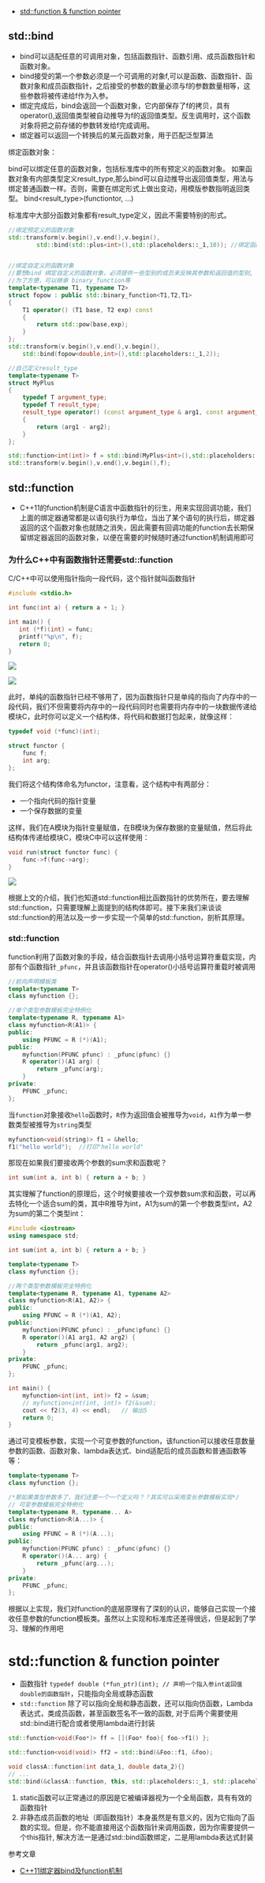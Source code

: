 - [std::function \& function pointer](#stdfunction--function-pointer)

## std::bind

- bind可以适配任意的可调用对象，包括函数指针、函数引用、成员函数指针和函数对象。
- bind接受的第一个参数必须是一个可调用的对象f,可以是函数、函数指针、函数对象和成员函数指针，之后接受的参数的数量必须与f的参数数量相等，这些参数将被传递给f作为入参。
- 绑定完成后，bind会返回一个函数对象，它内部保存了f的拷贝，具有operator(),返回值类型被自动推导为f的返回值类型。反生调用时，这个函数对象将把之前存储的参数转发给f完成调用。
- 绑定器可以返回一个转换后的某元函数对象，用于匹配泛型算法

绑定函数对象：

bind可以绑定任意的函数对象，包括标准库中的所有预定义的函数对象。
如果函数对象有内部类型定义result_type,那么bind可以自动推导出返回值类型，用法与绑定普通函数一样。否则，需要在绑定形式上做出变动，用模版参数指明返回类型。
bind<result_type>(functiontor, ...)

标准库中大部分函数对象都有result_type定义，因此不需要特别的形式。

```cpp
//绑定预定义的函数对象
std::transform(v.begin(),v.end(),v.begin(),
		std::bind(std::plus<int>(),std::placeholders::_1,10)); //绑定函数对象


//绑定自定义的函数对象
//要想bind 绑定自定义的函数对象，必须提供一些型别的成员来反映其参数和返回值的型别, 
//为了方便，可以继承 binary_function等
template<typename T1, typename T2>
struct fopow : public std::binary_function<T1,T2,T1>
{
	T1 operator() (T1 base, T2 exp) const
	{
		return std::pow(base,exp);
	}
};
std::transform(v.begin(),v.end(),v.begin(),
	std::bind(fopow<double,int>(),std::placeholders::_1,2));

//自己定义result_type
template<typename T>
struct MyPlus
{
	typedef T argument_type;
	typedef T result_type;
	result_type operator() (const argument_type & arg1, const argument_type & arg2) const
	{
		return (arg1 - arg2);
	}
};

std::function<int(int)> f = std::bind(MyPlus<int>(),std::placeholders::_1,10);
std::transform(v.begin(),v.end(),v.begin(),f);
```

## std::function

- C++11的function机制是C语言中函数指针的衍生，用来实现回调功能，我们上面的绑定器通常都是以语句执行为单位，当出了某个语句的执行后，绑定器返回的这个函数对象也就随之消失，因此需要有回调功能的function去长期保留绑定器返回的函数对象，以便在需要的时候随时通过function机制调用即可

### 为什么C++中有函数指针还需要std::function

C/C++中可以使用指针指向一段代码，这个指针就叫函数指针

```cpp
#include <stdio.h>

int func(int a) { return a + 1; }

int main() {
   int (*f)(int) = func;
   printf("%p\n", f);
   return 0;
}
```

![](./img/bind_and_function/img1.png)

![](./img/bind_and_function/img2.png)

此时，单纯的函数指针已经不够用了，因为函数指针只是单纯的指向了内存中的一段代码，我们不但需要将内存中的一段代码同时也需要将内存中的一块数据传递给模块C，此时你可以定义一个结构体，将代码和数据打包起来，就像这样：

```cpp
typedef void (*func)(int);

struct functor {
    func f;
    int arg;
};
```

我们将这个结构体命名为functor，注意看，这个结构中有两部分：

- 一个指向代码的指针变量
- 一个保存数据的变量

这样，我们在A模块为指针变量赋值，在B模块为保存数据的变量赋值，然后将此结构体传递给模块C，模块C中可以这样使用：

```cpp
void run(struct functor func) {
    func->f(func->arg);
}
```

![](./img/bind_and_function/img3.png)

根据上文的介绍，我们也知道std::function相比函数指针的优势所在，要去理解std::function，只需要理解上面提到的结构体即可。接下来我们来谈谈std::function的用法以及一步一步实现一个简单的std::function，剖析其原理。

### std::function

function利用了函数对象的手段，结合函数指针去调用小括号运算符重载实现，内部有个函数指针`_pfunc`，并且该函数指针在operator()小括号运算符重载时被调用

```cpp
//前向声明模板类
template<typename T>
class myfunction {};

//单个类型参数模板完全特例化
template<typename R, typename A1>
class myfunction<R(A1)> {
public:
    using PFUNC = R (*)(A1);
public:
    myfunction(PFUNC pfunc) : _pfunc(pfunc) {}
    R operator()(A1 arg) {
        return _pfunc(arg);
    }
private:
    PFUNC _pfunc;
};
```

当`function`对象接收`hello`函数时，`R`作为返回值会被推导为`void`，`A1`作为单一参数类型被推导为`string`类型

```cpp
myfunction<void(string)> f1 = &hello;
f1("hello world");  //打印"hello world"
```

那现在如果我们要接收两个参数的sum求和函数呢？

```cpp
int sum(int a, int b) { return a + b; }
```

其实理解了function的原理后，这个时候要接收一个双参数sum求和函数，可以再去特化一个适合sum的类，其中R推导为int，A1为sum的第一个参数类型int，A2为sum的第二个类型int：

```cpp
#include <iostream>
using namespace std;

int sum(int a, int b) { return a + b; }

template<typename T>
class myfunction {};

//两个类型参数模板完全特例化
template<typename R, typename A1, typename A2>
class myfunction<R(A1, A2)> {
public:
    using PFUNC = R (*)(A1, A2);
public:
    myfunction(PFUNC pfunc) : _pfunc(pfunc) {}
    R operator()(A1 arg1, A2 arg2) {
        return _pfunc(arg1, arg2);
    }
private:
    PFUNC _pfunc;
};

int main() {
    myfunction<int(int, int)> f2 = &sum;
    // myfunction<int(int, int)> f2(&sum);
    cout << f2(3, 4) << endl;   // 输出5
    return 0;
}
```

通过可变模板参数，实现一个可变参数的function，该function可以接收任意数量参数的函数、函数对象、lambda表达式、bind适配后的成员函数和普通函数等等：

```cpp
template<typename T>
class myfunction {};

/*那如果类型参数多了，我们还要一个一个定义吗？？其实可以采用变长参数模板实现*/
// 可变参数模板完全特例化
template<typename R, typename... A>
class myfunction<R(A...)> {
public:
    using PFUNC = R (*)(A...);
public:
    myfunction(PFUNC pfunc) : _pfunc(pfunc) {}
    R operator()(A... arg) {
        return _pfunc(arg...);
    }
private:
    PFUNC _pfunc;
};
```

根据以上实现，我们对function的底层原理有了深刻的认识，能够自己实现一个接收任意参数的function模板类。虽然以上实现和标准库还差得很远，但是起到了学习、理解的作用吧

# std::function & function pointer

- 函数指针 `typedef double (*fun_ptr)(int); // 声明一个指入参int返回值double的函数指针`，只能指向全局或静态函数
- `std::function` 除了可以指向全局和静态函数，还可以指向仿函数，Lambda 表达式，类成员函数，甚至函数签名不一致的函数, 对于后两个需要使用std::bind进行配合或者使用lambda进行封装

```cpp
std::function<void(Foo*)> ff = [](Foo* foo){ foo->f1() };

std::function<void(void)> ff2 = std::bind(&Foo::f1, &foo);

void classA::function(int data_1, double data_2){}
// ...
std::bind(&classA::function, this, std::placeholders::_1, std::placeholders::_2));
```

1. static函数可以正常通过的原因是它被编译器视为一个全局函数，具有有效的函数指针
2. 非静态成员函数的地址（即函数指针）本身虽然是有意义的，因为它指向了函数的实现。但是，你不能直接用这个函数指针来调用函数，因为你需要提供一个this指针, 解决方法一是通过std::bind函数绑定，二是用lambda表达式封装

参考文章

- [C++11绑定器bind及function机制](https://www.cnblogs.com/S1mpleBug/p/16793438.html#c11-bind%E9%80%9A%E7%94%A8%E7%BB%91%E5%AE%9A%E5%99%A8%E5%87%BD%E6%95%B0%E9%80%82%E9%85%8D%E5%99%A8)
